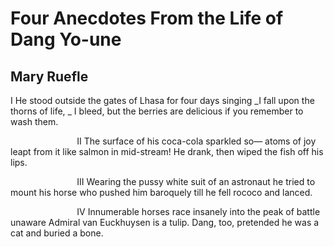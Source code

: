 # Four Anecdotes From the Life of Dang Yo-une
## Mary Ruefle
I
He stood outside the gates of Lhasa for four days
singing _I fall upon the thorns of life,
_
I bleed, but the berries are delicious
if you remember to wash them.

                           II
The surface of his coca-cola sparkled so—
atoms of joy leapt from it like salmon in mid-stream!
He drank, then wiped the fish off his lips.

                           III
Wearing the pussy white suit of an astronaut
he tried to mount his horse
who pushed him baroquely
till he fell rococo and lanced.

                           IV
Innumerable horses race insanely
into the peak of battle
unaware Admiral van Euckhuysen is a tulip.
Dang, too, pretended he was a cat
and buried a bone.